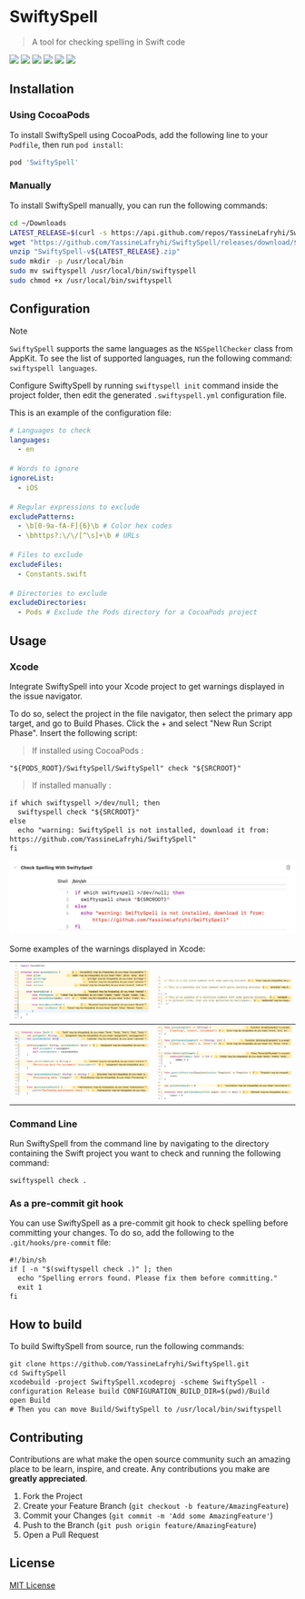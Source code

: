 # SwiftySpell
> A tool for checking spelling in Swift code

![](https://img.shields.io/badge/license-MIT-brown)
![](https://img.shields.io/badge/version-0.9.6-orange)
![](https://img.shields.io/badge/SwiftSyntax-508.0.1-purple)
![](https://img.shields.io/badge/Yams-5.0.6-red)
![](https://img.shields.io/badge/Commander-0.9.1-green)
![](https://img.shields.io/badge/Xcode-15.2-blue)

## Installation
### Using CocoaPods
To install SwiftySpell using CocoaPods, add the following line to your `Podfile`, then run `pod install`:
```ruby
pod 'SwiftySpell'
```

### Manually
To install SwiftySpell manually, you can run the following commands:

```bash
cd ~/Downloads
LATEST_RELEASE=$(curl -s https://api.github.com/repos/YassineLafryhi/SwiftySpell/releases/latest | grep tag_name | cut -d '"' -f 4)
wget "https://github.com/YassineLafryhi/SwiftySpell/releases/download/${LATEST_RELEASE}/SwiftySpell-v${LATEST_RELEASE}.zip"
unzip "SwiftySpell-v${LATEST_RELEASE}.zip"
sudo mkdir -p /usr/local/bin
sudo mv swiftyspell /usr/local/bin/swiftyspell
sudo chmod +x /usr/local/bin/swiftyspell
```

## Configuration

> [!NOTE]
> `SwiftySpell` supports the same languages as the `NSSpellChecker` class from AppKit. To see the list of supported languages, run the following command: `swiftyspell languages`.

Configure SwiftySpell by running `swiftyspell init` command inside the project folder, then edit the generated `.swiftyspell.yml` configuration file.

This is an example of the configuration file:

```yml
# Languages to check
languages:
  - en

# Words to ignore
ignoreList:
  - iOS

# Regular expressions to exclude
excludePatterns:
  - \b[0-9a-fA-F]{6}\b # Color hex codes
  - \bhttps?:\/\/[^\s]+\b # URLs

# Files to exclude
excludeFiles:
  - Constants.swift

# Directories to exclude
excludeDirectories:
  - Pods # Exclude the Pods directory for a CocoaPods project
```

## Usage

### Xcode
Integrate SwiftySpell into your Xcode project to get warnings displayed in the issue navigator.

To do so, select the project in the file navigator, then select the primary app target, and go to Build Phases. Click the + and select "New Run Script Phase". Insert the following script:
> If installed using CocoaPods :

```shell
"${PODS_ROOT}/SwiftySpell/SwiftySpell" check "${SRCROOT}"
```

> If installed manually :

```shell
if which swiftyspell >/dev/null; then
  swiftyspell check "${SRCROOT}"
else
  echo "warning: SwiftySpell is not installed, download it from: https://github.com/YassineLafryhi/SwiftySpell"
fi
```
![](Screenshots/Screenshot1.png)

Some examples of the warnings displayed in Xcode:

| ![](Screenshots/Screenshot2.png) | ![](Screenshots/Screenshot3.png) |
|----------------------------------|----------------------------------|
| ![](Screenshots/Screenshot4.png) | ![](Screenshots/Screenshot5.png) |

### Command Line
Run SwiftySpell from the command line by navigating to the directory containing the Swift project you want to check and running the following command:
```shell
swiftyspell check .
```

### As a pre-commit git hook
You can use SwiftySpell as a pre-commit git hook to check spelling before committing your changes. To do so, add the following to the `.git/hooks/pre-commit` file:
```shell
#!/bin/sh
if [ -n "$(swiftyspell check .)" ]; then
  echo "Spelling errors found. Please fix them before committing."
  exit 1
fi
```

## How to build

To build SwiftySpell from source, run the following commands:

```shell
git clone https://github.com/YassineLafryhi/SwiftySpell.git
cd SwiftySpell
xcodebuild -project SwiftySpell.xcodeproj -scheme SwiftySpell -configuration Release build CONFIGURATION_BUILD_DIR=$(pwd)/Build
open Build
# Then you can move Build/SwiftySpell to /usr/local/bin/swiftyspell
```

## Contributing

Contributions are what make the open source community such an amazing place to be learn, inspire, and create. Any contributions you make are **greatly appreciated**.

1. Fork the Project
2. Create your Feature Branch (`git checkout -b feature/AmazingFeature`)
3. Commit your Changes (`git commit -m 'Add some AmazingFeature'`)
4. Push to the Branch (`git push origin feature/AmazingFeature`)
5. Open a Pull Request

## License
[MIT License](https://choosealicense.com/licenses/mit)
